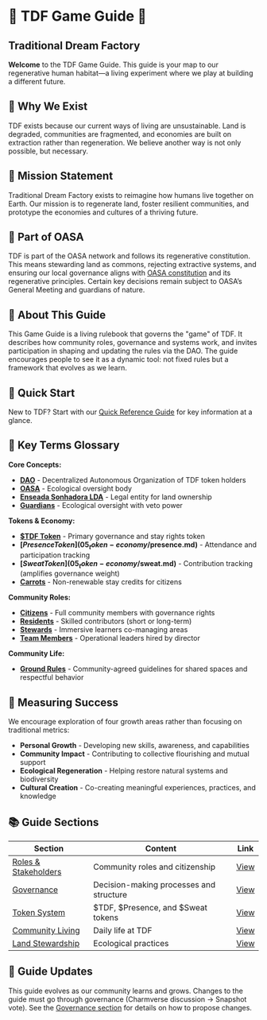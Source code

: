 # 🌱 TDF Game Guide 🌱
## Traditional Dream Factory

**Welcome** to the TDF Game Guide. This guide is your map to our regenerative human habitat—a living experiment where we play at building a different future.

## 🌱 Why We Exist

TDF exists because our current ways of living are unsustainable.
Land is degraded, communities are fragmented, and economies are built on extraction rather than regeneration. We believe another way is not only possible, but necessary.

## 🎯 Mission Statement

Traditional Dream Factory exists to reimagine how humans live together on Earth.
Our mission is to regenerate land, foster resilient communities, and prototype the economies and cultures of a thriving future.

## 🌱 Part of OASA

TDF is part of the OASA network and follows its regenerative constitution.
This means stewarding land as commons, rejecting extractive systems, and ensuring our local governance aligns with [OASA constitution](https://oasa.earth) and its regenerative principles. Certain key decisions remain subject to OASA’s General Meeting and guardians of nature.

## 📖 About This Guide

This Game Guide is a living rulebook that governs the "game" of TDF. It describes how community roles, governance and systems work, and invites participation in shaping and updating the rules via the DAO. The guide encourages people to see it as a dynamic tool: not fixed rules but a framework that evolves as we learn.

## 🚀 Quick Start
New to TDF? Start with our [Quick Reference Guide](QUICK_REFERENCE.md) for key information at a glance.

## 📖 Key Terms Glossary

**Core Concepts:**
- **[DAO](03_governance/dao.md)** - Decentralized Autonomous Organization of TDF token holders
- **[OASA](03_governance/oasa.md)** - Ecological oversight body
- **[Enseada Sonhadora LDA](03_governance/enseada_sonhadora_lda.md)** - Legal entity for land ownership
- **[Guardians](02_roles-and-stakeholders/guardian.md)** - Ecological oversight with veto power

**Tokens & Economy:**
- **[$TDF Token](05_token-economy/token_basics.md)** - Primary governance and stay rights token
- **[$Presence Token](05_token-economy/$presence.md)** - Attendance and participation tracking
- **[$Sweat Token](05_token-economy/$sweat.md)** - Contribution tracking (amplifies governance weight)
- **[Carrots](05_token-economy/README.md#-carrots-stay-credits)** - Non-renewable stay credits for citizens

**Community Roles:**
- **[Citizens](02_roles-and-stakeholders/citizen.md)** - Full community members with governance rights
- **[Residents](02_roles-and-stakeholders/resident.md)** - Skilled contributors (short or long-term)
- **[Stewards](02_roles-and-stakeholders/steward.md)** - Immersive learners co-managing areas
- **[Team Members](02_roles-and-stakeholders/team_member.md)** - Operational leaders hired by director

**Community Life:**
- **[Ground Rules](06_community-living/README.md#-ground-rules)** - Community-agreed guidelines for shared spaces and respectful behavior

## 🌱 Measuring Success

We encourage exploration of four growth areas rather than focusing on traditional metrics:

- **Personal Growth** - Developing new skills, awareness, and capabilities
- **Community Impact** - Contributing to collective flourishing and mutual support
- **Ecological Regeneration** - Helping restore natural systems and biodiversity
- **Cultural Creation** - Co-creating meaningful experiences, practices, and knowledge

## 📚 Guide Sections

| Section | Content | Link |
|---------|---------|------|
| [Roles & Stakeholders](02_roles-and-stakeholders/) | Community roles and citizenship | [View](02_roles-and-stakeholders/) |
| [Governance](03_governance/) | Decision-making processes and structure | [View](03_governance/) |
| [Token System](05_token-economy/) | $TDF, $Presence, and $Sweat tokens | [View](05_token-economy/) |
| [Community Living](06_community-living/) | Daily life at TDF | [View](06_community-living/) |
| [Land Stewardship](07_land-stewardship/) | Ecological practices | [View](07_land-stewardship/) |

## 🔄 Guide Updates

This guide evolves as our community learns and grows. Changes to the guide must go through governance (Charmverse discussion → Snapshot vote). See the [Governance section](03_governance/) for details on how to propose changes.
